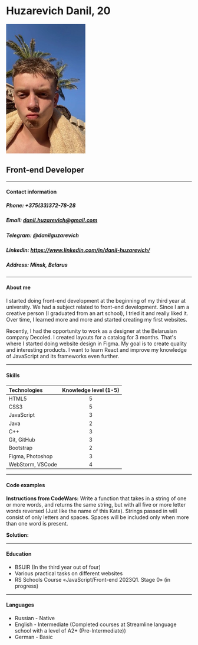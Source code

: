 # **Huzarevich Danil, 20**
![myphoto](https://github.com/angryfronter/STUDYING/blob/main/mycvphoto.jpg?raw=true "Мое фото")
## **Front-end Developer**

---
#### **Contact information**
##### Phone: +375(33)372-78-28
##### Email: danil.huzarevich@gmail.com
##### Telegram: @danilguzarevich
##### Linkedln: https://www.linkedin.com/in/danil-huzarevich/
##### Address: Minsk, Belarus

---
#### **About me**


I started doing front-end development at the beginning of my third year at university. We had a subject related to front-end development. Since I am a creative person (I graduated from an art school), I tried it and really liked it. Over time, I learned more and more and started creating my first websites.


Recently, I had the opportunity to work as a designer at the Belarusian company Decoled. I created layouts for a catalog for 3 months. That's where I started doing website design in Figma. My goal is to create quality and interesting products. I want to learn React and improve my knowledge of JavaScript and its frameworks even further.

---
#### **Skills**


| **Technologies** | **Knowledge level (1-5)** |
| :--- | :---: |
| HTML5 | 5 |
| CSS3 | 5 |
| JavaScript | 3 |
| Java | 2 |
| C++ | 3 |
| Git, GitHub | 3 |
| Bootstrap | 2 |
| Figma, Photoshop | 3 |
| WebStorm, VSCode | 4 |

---
#### **Code examples**


**Instructions from CodeWars:** Write a function that takes in a string of one or more words, and returns the same string, but with all five or more letter words reversed (Just like the name of this Kata). Strings passed in will consist of only letters and spaces. Spaces will be included only when more than one word is present.


**Solution:**





---
#### **Education**


* BSUIR (In the third year out of four)
* Various practical tasks on different websites
* RS Schools Course «JavaScript/Front-end 2023Q1. Stage 0» (in progress)

---
#### **Languages**


- Russian - Native
- English - Intermediate (Completed courses at Streamline language school with a level of A2+ (Pre-Intermediate))
- German - Basic
